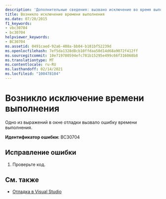 ```yaml
---
description: 'Дополнительные сведения: вызвано исключение во время выполнения'
title: Возникло исключение времени выполнения
ms.date: 07/20/2015
f1_keywords:
- vbc30704
- bc30704
helpviewer_keywords:
- BC30704
ms.assetid: 0491caed-92a6-408a-bb04-b181bf52239d
ms.openlocfilehash: 7ef5da1328d8cb10ffdaa50d14d68a9072f412ff
ms.sourcegitcommit: 10e719780594efc781b15295e499c66f316068b8
ms.translationtype: MT
ms.contentlocale: ru-RU
ms.lasthandoff: 02/14/2021
ms.locfileid: "100478104"
---
```

# <a name="run-time-exception-thrown"></a>Возникло исключение времени выполнения

Одно из выражений в окне отладки вызвало ошибку времени выполнения.  
  
 **Идентификатор ошибки:** BC30704  
  
## <a name="to-correct-this-error"></a>Исправление ошибки  
  
1. Проверьте код.  
  
## <a name="see-also"></a>См. также

- [Отладка в Visual Studio](/visualstudio/debugger/debugger-feature-tour)

